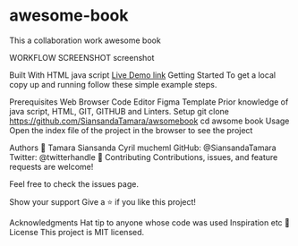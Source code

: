 # awesome-book
This a collaboration work awesome book

WORKFLOW SCREENSHOT
screenshot

Built With
HTML
java script
[Live Demo link]( https://github.com/SiansandaTamara/awsomebook)
Getting Started
To get a local copy up and running follow these simple example steps.

Prerequisites
Web Browser
Code Editor
Figma Template
Prior knowledge of java script, HTML, GIT, GITHUB and Linters.
Setup
git clone https://github.com/SiansandaTamara/awsomebook
cd awsome book
Usage
Open the index file of the project in the browser to see the project

Authors
👤 Tamara Siansanda
    Cyril mucheml
GitHub: @SiansandaTamara
Twitter: @twitterhandle
🤝 Contributing
Contributions, issues, and feature requests are welcome!

Feel free to check the issues page.

Show your support
Give a ⭐️ if you like this project!

Acknowledgments
Hat tip to anyone whose code was used
Inspiration
etc
📝 License
This project is MIT licensed.
